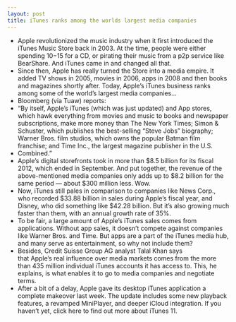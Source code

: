 ```yaml
---
layout: post
title: iTunes ranks among the worlds largest media companies
---
```

* Apple revolutionized the music industry when it first introduced the iTunes Music Store back in 2003. At the time, people were either spending $10-$15 for a CD, or pirating their music from a p2p service like BearShare. And iTunes came in and changed all that.
* Since then, Apple has really turned the Store into a media empire. It added TV shows in 2005, movies in 2006, apps in 2008 and then books and magazines shortly after. Today, Apple’s iTunes business ranks among some of the world’s largest media companies…
* Bloomberg (via Tuaw) reports:
* “By itself, Apple’s iTunes (which was just updated) and App stores, which hawk everything from movies and music to books and newspaper subscriptions, make more money than The New York Times; Simon & Schuster, which publishes the best-selling “Steve Jobs” biography; Warner Bros. film studios, which owns the popular Batman film franchise; and Time Inc., the largest magazine publisher in the U.S.
* Combined.”
* Apple’s digital storefronts took in more than $8.5 billion for its fiscal 2012, which ended in September. And put together, the revenue of the above-mentioned media companies only adds up to $8.2 billion for the same period — about $300 million less. Wow.
* Now, iTunes still pales in comparison to companies like News Corp., who recorded $33.88 billion in sales during Apple’s fiscal year, and Disney, who did something like $42.28 billion. But it’s also growing much faster than them, with an annual growth rate of 35%.
* To be fair, a large amount of Apple’s iTunes sales comes from applications. Without app sales, it doesn’t compete against companies like Warner Bros. and Time. But apps are a part of the iTunes media hub, and many serve as entertainment, so why not include them?
* Besides, Credit Suisse Group AG analyst Talal Khan says that Apple’s real influence over media markets comes from the more than 435 million individual iTunes accounts it has access to. This, he explains, is what enables it to go to media companies and negotiate terms.
* After a bit of a delay, Apple gave its desktop iTunes application a complete makeover last week. The update includes some new playback features, a revamped MiniPlayer, and deeper iCloud integration. If you haven’t yet, click here to find out more about iTunes 11.

